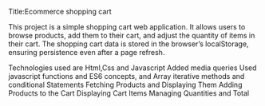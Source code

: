 
 
Title:Ecommerce shopping cart

This project is a simple shopping cart web application. It allows users to browse products, add them to their cart, and adjust the quantity of items in their cart. 
The shopping cart data is stored in the browser’s localStorage, ensuring persistence even after a page refresh.

Technologies used are Html,Css and Javascript
Added media queries
Used javascript functions and ES6 concepts,
and Array iterative methods and conditional Statements
Fetching Products and Displaying Them
Adding Products to the Cart
Displaying Cart Items
Managing Quantities and Total

